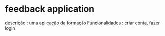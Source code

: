 # feedback application
descrição : uma aplicação da formação
Funcionalidades : criar conta, fazer login

